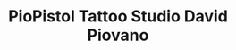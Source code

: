 ---
title: "PioPistol Tattoo Studio David Piovano"
url: /villingen-schwenningen/piopistol-tattoo-studio-david-piovano/
shop: Tattoo
---